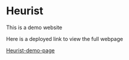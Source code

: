 # Heurist
This is a demo website

Here is a deployed link to view the full webpage

[Heurist-demo-page](https://tuzhkid.github.io/Heurist/)
